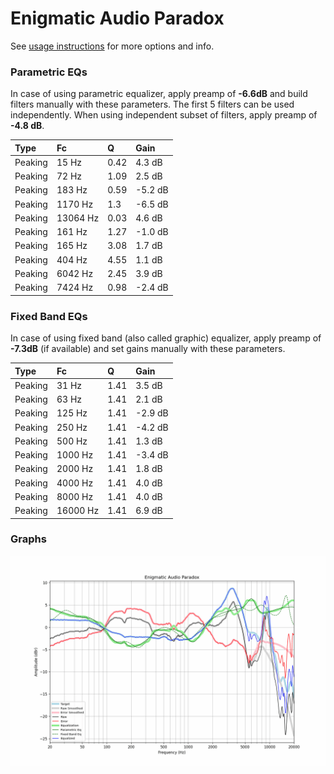 # Enigmatic Audio Paradox
See [usage instructions](https://github.com/jaakkopasanen/AutoEq#usage) for more options and info.

### Parametric EQs
In case of using parametric equalizer, apply preamp of **-6.6dB** and build filters manually
with these parameters. The first 5 filters can be used independently.
When using independent subset of filters, apply preamp of **-4.8 dB**.

| Type    | Fc       |    Q | Gain    |
|:--------|:---------|:-----|:--------|
| Peaking | 15 Hz    | 0.42 | 4.3 dB  |
| Peaking | 72 Hz    | 1.09 | 2.5 dB  |
| Peaking | 183 Hz   | 0.59 | -5.2 dB |
| Peaking | 1170 Hz  | 1.3  | -6.5 dB |
| Peaking | 13064 Hz | 0.03 | 4.6 dB  |
| Peaking | 161 Hz   | 1.27 | -1.0 dB |
| Peaking | 165 Hz   | 3.08 | 1.7 dB  |
| Peaking | 404 Hz   | 4.55 | 1.1 dB  |
| Peaking | 6042 Hz  | 2.45 | 3.9 dB  |
| Peaking | 7424 Hz  | 0.98 | -2.4 dB |

### Fixed Band EQs
In case of using fixed band (also called graphic) equalizer, apply preamp of **-7.3dB**
(if available) and set gains manually with these parameters.

| Type    | Fc       |    Q | Gain    |
|:--------|:---------|:-----|:--------|
| Peaking | 31 Hz    | 1.41 | 3.5 dB  |
| Peaking | 63 Hz    | 1.41 | 2.1 dB  |
| Peaking | 125 Hz   | 1.41 | -2.9 dB |
| Peaking | 250 Hz   | 1.41 | -4.2 dB |
| Peaking | 500 Hz   | 1.41 | 1.3 dB  |
| Peaking | 1000 Hz  | 1.41 | -3.4 dB |
| Peaking | 2000 Hz  | 1.41 | 1.8 dB  |
| Peaking | 4000 Hz  | 1.41 | 4.0 dB  |
| Peaking | 8000 Hz  | 1.41 | 4.0 dB  |
| Peaking | 16000 Hz | 1.41 | 6.9 dB  |

### Graphs
![](./Enigmatic%20Audio%20Paradox.png)